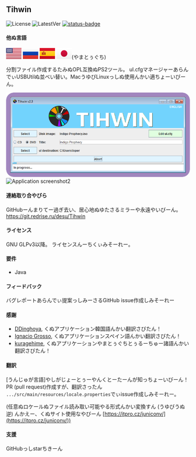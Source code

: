 ## Tihwin
![License](https://img.shields.io/badge/License-GPLv3-blue.svg) ![LatestVer](https://img.shields.io/github/release/developersu/Tihwin.svg) [![status-badge](https://ci.redrise.ru/api/badges/6/status.svg)](https://ci.redrise.ru/repos/6)

#### 他ぬ言語
[![英語](flag/us-flag.svg)](README.md) 
[![ロシア語](flag/ru-flag.svg)](README_RU.md) 
[![Spanish](flag/es-flag.svg)](README_ES.md) 
[![やまとぅぐち](flag/jp-flag.svg)](README_JP.md)(やまとぅぐち) 

分割ファイル作成するたみぬOPL互換ぬPS2ツール。 ul.cfgマネージャーあらんでぃUSBUtilぬ並べい替い。MacうゆびLinuxっしぬ使用んかい適ちょーいびーん。

![Application screenshot1](screenshots/1.png)
![Application screenshot2](screenshots/2.png)

#### 連絡取り合やびら

GitHubーんまりてー過ぎ去い、居心地ぬゆたさるミラーや永遠やいびーん。 https://git.redrise.ru/desu/Tihwin

#### ライセンス

GNU GLPv3以降。 ライセンスんーちくぃみそーれー。

#### 要件

* Java

#### フィードバック

バグレポートあらんでぃ提案っしみーさるGitHub issue作成しみそーれー

#### 感謝

* [DDinghoya](https://github.com/DDinghoya), くぬアプリケーション韓国語んかい翻訳さびたん！
* [Ignacio Grosso](https://github.com/blckbearx), くぬアプリケーションスペイン語んかい翻訳さびたん！
* [kuragehime](https://github.com/kuragehimekurara1), くぬアプリケーションやまとぅぐちとぅるーちゅー諸語んかい翻訳さびたん！

#### 翻訳

[うんじゅが言語]やしがじょーとぅーやんくとーたーんが知っちょーいびーん！PR (pull request)作成すが、翻訳さったん `.../src/main/resources/locale.properties`でぃissue作成しみそーれー。

(任意ぬロケールぬファイル読み取い可能やる形式んかい変換すん (うゆびうぬ逆) んかえー、くぬサイト使用なやびーん [https://itpro.cz/juniconv/](https://itpro.cz/juniconv/))

#### 支援

GitHubっしstarちきーん
